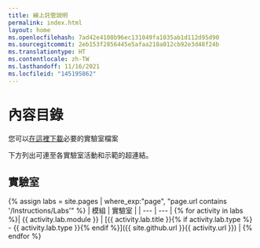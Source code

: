 ```yaml
---
title: 線上託管說明
permalink: index.html
layout: home
ms.openlocfilehash: 7ad42e4108b96ec131049fa1035ab1d112d95d90
ms.sourcegitcommit: 2eb153f2856445e5afaa218a012cb92e3d48f24b
ms.translationtype: HT
ms.contentlocale: zh-TW
ms.lasthandoff: 11/16/2021
ms.locfileid: "145195862"
---
```

# <a name="content-directory"></a>內容目錄

您可以[在這裡下載](https://github.com/MicrosoftLearning/AZ500-AzureSecurityTechnologies/archive/master.zip)必要的實驗室檔案

下方列出可連至各實驗室活動和示範的超連結。

## <a name="labs"></a>實驗室

{% assign labs = site.pages | where_exp:"page", "page.url contains '/Instructions/Labs'" %}
| 模組 | 實驗室 |
| --- | --- | 
{% for activity in labs  %}| {{ activity.lab.module }} | [{{ activity.lab.title }}{% if activity.lab.type %} - {{ activity.lab.type }}{% endif %}]({{ site.github.url }}{{ activity.url }}) |
{% endfor %}
